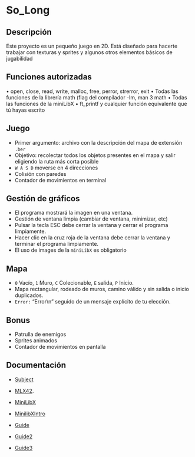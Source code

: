 # So_Long
## Descripción
 Este proyecto es un pequeño juego en 2D. Está diseñado para hacerte
trabajar con texturas y sprites y algunos otros elementos básicos de jugabilidad

## Funciones autorizadas
• open, close, read, write,
malloc, free, perror,
strerror, exit
• Todas las funciones de la
librería math (flag del
compilador -lm, man 3 math
• Todas las funciones de la
miniLibX
• ft_printf y cualquier función
equivalente que tú hayas
escrito

## Juego
* Primer argumento: archivo con la descripción del mapa de extensión `.ber`
* Objetivo: recolectar todos los objetos presentes en el mapa y salir eligiendo la ruta más corta posible
* `W A S D` moverse en 4 direcciones
* Colisión con paredes
* Contador de movimientos en terminal

## Gestión de gráficos
* El programa mostrará la imagen en una ventana.
* Gestión de ventana limpia (cambiar de ventana, minimizar, etc)
* Pulsar la tecla ESC debe cerrar la ventana y cerrar el programa limpiamente.
* Hacer clic en la cruz roja de la ventana debe cerrar la ventana y terminar el programa limpiamente.
* El uso de images de la `miniLibX` es obligatorio

## Mapa
* `0` Vacío, `1` Muro, `C` Colecionable, `E` salida, `P` Inicio.
* Mapa rectangular, rodeado de muros, camino válido y sin salida o inicio duplicados.
* `Error:` “Error\n” seguido de un mensaje explícito de tu elección.

## Bonus
* Patrulla de enemigos
* Sprites animados
* Contador de movimientos en pantalla

## Documentación

* [Subject](https://cdn.intra.42.fr/pdf/pdf/135299/es.subject.pdf)
* [MLX42](https://github.com/codam-coding-college/MLX42).
* [MiniLibX](https://harm-smits.github.io/42docs/libs/minilibx/introduction.html#introduction-1)
* [MinilibXIntro](https://www.youtube.com/watch?v=bYS93r6U0zg)

* [Guide](https://42-cursus.gitbook.io/guide/rank-02/so_long)
* [Guide2](https://gontjarow.github.io/MiniLibX/)
* [Guide3](https://aurelienbrabant.fr/blog/getting-started-with-the-minilibx)
